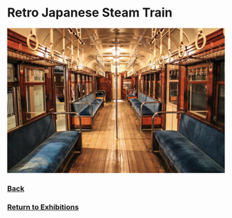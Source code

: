 # Retro Japanese Steam Train
![Steam train](steam-train.png)

### [Back]()
### [Return to Exhibitions](https://github.com/mollyjones2023/ghibli-simulacrum/blob/main/2-ghibli-grand-warehouse/1-exhibitions/exhibition.md)
